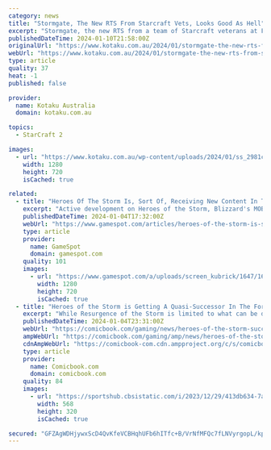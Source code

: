 ```yaml
---
category: news
title: "Stormgate, The New RTS From Starcraft Vets, Looks Good As Hell"
excerpt: "Stormgate, the new RTS from a team of Starcraft veterans at Frost Giant Studios, held its first pro level esports event in late December. This 25-minute showmatch provides one of the clearest looks at the game anyone has had to date."
publishedDateTime: 2024-01-10T21:58:00Z
originalUrl: "https://www.kotaku.com.au/2024/01/stormgate-the-new-rts-from-starcraft-vets-looks-good-as-hell/"
webUrl: "https://www.kotaku.com.au/2024/01/stormgate-the-new-rts-from-starcraft-vets-looks-good-as-hell/"
type: article
quality: 37
heat: -1
published: false

provider:
  name: Kotaku Australia
  domain: kotaku.com.au

topics:
  - StarCraft 2

images:
  - url: "https://www.kotaku.com.au/wp-content/uploads/2024/01/ss_2981ceadb7bda4f8757c7624dc0f78e07ba8de13.1920x1080-e1704923850776.jpg?quality=75"
    width: 1280
    height: 720
    isCached: true

related:
  - title: "Heroes Of The Storm Is, Sort Of, Receiving New Content In The Form Of A Starcraft 2 Mod"
    excerpt: "Active development on Heroes of the Storm, Blizzard's MOBA starring heroes and villains from across its iconic game franchises, ended in 2022, but one group of dedicated fans is bringing the game back in a big way."
    publishedDateTime: 2024-01-04T17:32:00Z
    webUrl: "https://www.gamespot.com/articles/heroes-of-the-storm-is-sort-of-receiving-new-content-in-the-form-of-a-starcraft-2-mod/1100-6520123/"
    type: article
    provider:
      name: GameSpot
      domain: gamespot.com
    quality: 101
    images:
      - url: "https://www.gamespot.com/a/uploads/screen_kubrick/1647/16470614/4242080-heroesofthestormmodrecreatesblizzardmoba.jpg"
        width: 1280
        height: 720
        isCached: true
  - title: "Heroes of the Storm is Getting A Quasi-Successor In The Form of a Starcraft 2 Mod"
    excerpt: "While Resurgence of the Storm is limited to what can be done in a Starcraft 2 mod, it is already introducing new characters into the fray, while doing its best to get as much Heroes of the Storm content into the fray."
    publishedDateTime: 2024-01-04T23:31:00Z
    webUrl: "https://comicbook.com/gaming/news/heroes-of-the-storm-successor-starcraft-2-mod-pc/"
    ampWebUrl: "https://comicbook.com/gaming/amp/news/heroes-of-the-storm-successor-starcraft-2-mod-pc/"
    cdnAmpWebUrl: "https://comicbook-com.cdn.ampproject.org/c/s/comicbook.com/gaming/amp/news/heroes-of-the-storm-successor-starcraft-2-mod-pc/"
    type: article
    provider:
      name: Comicbook.com
      domain: comicbook.com
    quality: 84
    images:
      - url: "https://sportshub.cbsistatic.com/i/2023/12/29/413db634-7abb-4e5f-95d7-6fe6590090ff/hellblade-2.png?width=568&height=320"
        width: 568
        height: 320
        isCached: true

secured: "GFZAgWDHjywxScD4QvKfeVCBHqhUFb6hITfc+B/VrNfMFQc7fLNVyrgopL/kpj2Lkaxs8yLtqi9N910EMT6mnjGB0JksOLPHD4XzrsWwws6AIOSsZ41ENeCpcJGczPgtJWo/Ufwgz7tSGzlYBoaeyaTTX6jQrss1BXKqykpGwEQYthXE/34ITwgTcZrmIVrJA/KhabKiiF+qf91r9/9Y2uO1PkcHrG9JJJt9sMw80yLhgZd5h27bHlHmTQ2YU3UTYt7XZ1PoP+EtqGB6yx2JCNara+oNn1A4RLEmQ+vRMUvod4Jbq07cucdXafTGavA3XV4ncRFRCg1+4eebZvXumeFc4P9VYWftyFGV20nfqBo=;yaN2dM3/p9+opgOLqw0zZg=="
---
```


